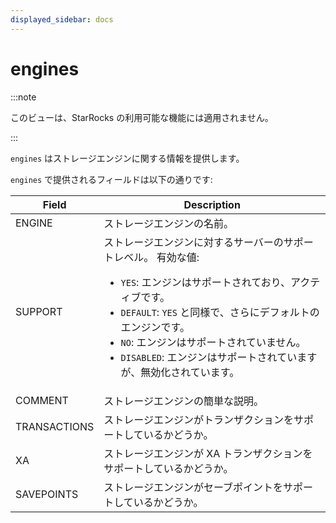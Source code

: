 ```yaml
---
displayed_sidebar: docs
---
```


# engines

:::note

このビューは、StarRocks の利用可能な機能には適用されません。

:::

`engines` はストレージエンジンに関する情報を提供します。

`engines` で提供されるフィールドは以下の通りです:

| **Field**    | **Description**                                              |
| ------------ | ------------------------------------------------------------ |
| ENGINE       | ストレージエンジンの名前。                                   |
| SUPPORT      | ストレージエンジンに対するサーバーのサポートレベル。 有効な値:<ul><li>`YES`: エンジンはサポートされており、アクティブです。</li><li>`DEFAULT`: `YES` と同様で、さらにデフォルトのエンジンです。</li><li>`NO`: エンジンはサポートされていません。</li><li>`DISABLED`: エンジンはサポートされていますが、無効化されています。</li></ul> |
| COMMENT      | ストレージエンジンの簡単な説明。                             |
| TRANSACTIONS | ストレージエンジンがトランザクションをサポートしているかどうか。|
| XA           | ストレージエンジンが XA トランザクションをサポートしているかどうか。|
| SAVEPOINTS   | ストレージエンジンがセーブポイントをサポートしているかどうか。 |